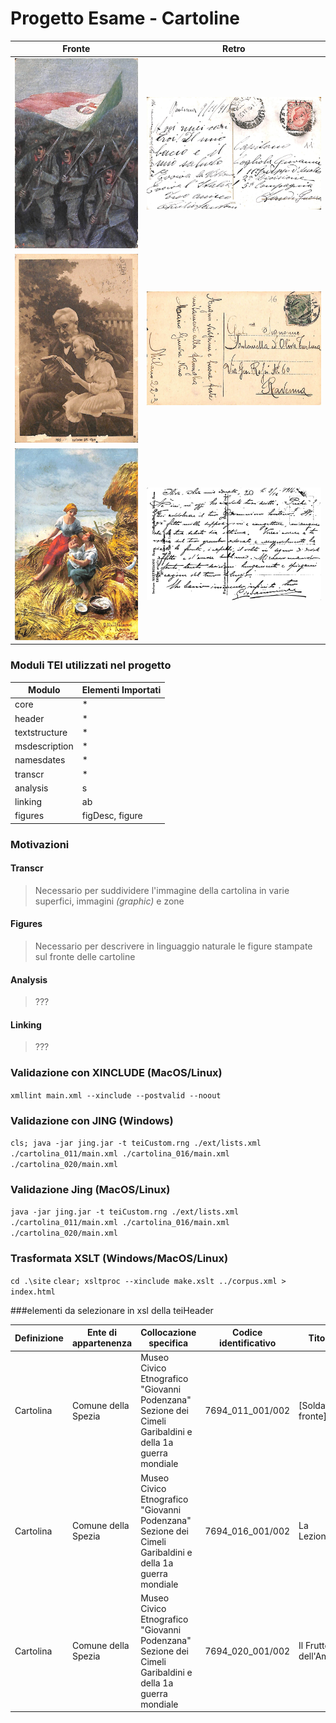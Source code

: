 # Progetto Esame - Cartoline
| Fronte                                        | Retro                                       |
| --------------------------------------------- | ------------------------------------------- |
| ![timbriFronte](cartolina_011/fronte.jpg) | ![timbriRetro](cartolina_011/retro.jpg) |
| ![facileFronte](cartolina_016/fronte.jpg) | ![facileRetro](cartolina_016/retro.jpg) |
| ![diffFronte](cartolina_020/fronte.jpg)   | ![diffRetro](cartolina_020/retro.jpg)   |

### Moduli TEI utilizzati nel progetto
| Modulo        | Elementi Importati |
| ------------- | ------------------ |
| core          | *                  |
| header        | *                  |
| textstructure | *                  |
| msdescription | *                  |
| namesdates    | *                  |
| transcr       | *                  |
| analysis      | s                  |
| linking       | ab                 |
| figures       | figDesc, figure    |

### Motivazioni
#### Transcr
> Necessario per suddividere l'immagine della cartolina in varie superfici, immagini _(graphic)_ e zone
#### Figures
> Necessario per descrivere in linguaggio naturale le figure stampate sul fronte delle cartoline
#### Analysis
> ???
#### Linking
> ???

### Validazione con XINCLUDE (MacOS/Linux)
`xmllint main.xml --xinclude --postvalid --noout`
### Validazione con JING (Windows)
`cls; java -jar jing.jar -t teiCustom.rng ./ext/lists.xml ./cartolina_011/main.xml ./cartolina_016/main.xml ./cartolina_020/main.xml`
### Validazione Jing (MacOS/Linux)
`java -jar jing.jar -t teiCustom.rng ./ext/lists.xml ./cartolina_011/main.xml ./cartolina_016/main.xml ./cartolina_020/main.xml`
### Trasformata XSLT (Windows/MacOS/Linux)
`cd .\site`
`clear; xsltproc --xinclude make.xslt ../corpus.xml > index.html`

###elementi da selezionare in xsl della teiHeader

| Definizione | Ente di appartenenza | Collocazione specifica | Codice identificativo | Titolo | Produzione | Cronologia | Data | Dimensione | Tipologia | Descrizione | Soggetto | Nomi | Luogo | Materiali | Conservazione | Trascrizione | Note | Compilazione | nome compilatore | referente scientifico | Funzionario responsabile | Trascrittore |
| - | - | - | - | - | - | - | - | - | - | - | - | - | - | - | - | - | - | - | - | - | - | - |
| Cartolina   | Comune della Spezia  | Museo Civico Etnografico "Giovanni Podenzana" Sezione dei Cimeli Garibaldini e della 1a guerra mondiale | 7694_011_001/002      | [Soldati al fronte]  | -                             | 1916       | 1918/11/09 | 14x9cm     | Artistica | Cartolina Artistica | Soldati, Bandiera Italiana     | Giovanni Cogliola                                    | -     | Carta     | Buono         | -            | Presenta un timbro sul retro "VERIFICATO PER CENSURA" | 2018         | Tommaso Castagneto | Paolicchi G., Salvatori E. | E. Ratti                 | -            |
| Cartolina   | Comune della Spezia  | Museo Civico Etnografico "Giovanni Podenzana" Sezione dei Cimeli Garibaldini e della 1a guerra mondiale | 7694_016_001/002      | La Lezione           | -                             | -          | -          | 14x9cm     | Artistica | Cartolina Artistica | Anziano e Bambina              | Mario Gineva Nino, Turtura Oliva, Turtura Antonietta | -     | Carta     | Buono         | -            | -                                                     | 2018         | Tommaso Castagneto | Paolicchi G., Salvatori E. | E. Ratti                 | -            |
| Cartolina   | Comune della Spezia  | Museo Civico Etnografico "Giovanni Podenzana" Sezione dei Cimeli Garibaldini e della 1a guerra mondiale | 7694_020_001/002      | Il Frutto dell'Amore | Cromogliptica A. Marzi - Roma | 1916       | 1916/12/03 | 14x9cm     | Artistica | Cartolina Artistica | Uomo donna e bambino sul fieno | Giovanni, Turtura Oliva, Mastroianni, Marzi A.       | Roma  | Carta     | Buono         | -            | Sculture di Mastroianni Ediz. Propria N°31            | 2018         | Tommaso Castagneto | Paolicchi G., Salvatori E. | E. Ratti                 | -            |
